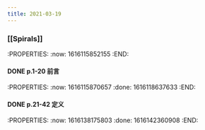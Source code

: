 ```yaml
---
title: 2021-03-19
---
```


### [[Spirals]]
:PROPERTIES:
:now: 1616115852155
:END:
#### DONE p.1-20 前言
:PROPERTIES:
:now: 1616115870657
:done: 1616118637633
:END:
#### DONE p.21-42 定义
:PROPERTIES:
:now: 1616138175803
:done: 1616142360908
:END:
####
##
